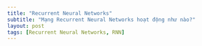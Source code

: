 ```yaml
---
title: "Recurrent Neural Networks"
subtitle: "Mạng Recurrent Neural Networks hoạt động như nào?"
layout: post
tags: [Recurrent Neural Networks, RNN]
---
```

